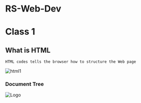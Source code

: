 # RS-Web-Dev

# Class 1
## What is HTML

`HTML codes tells the browser how to structure the Web page`

![html1](https://i.ibb.co/t3QpLSR/html1.jpg)

### Document Tree


![Logo](https://i.ibb.co/0DtX0Gh/html2.png)

